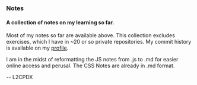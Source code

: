 ### Notes

#### A collection of notes on my learning so far. 

Most of my notes so far are available above. This collection excludes exercises, which I have in ~20 or so private repositories. My commit history is available on my [profile](https://github.com/L2CPDX).

I am in the midst of reformatting the JS notes from .js to .md for easier online access and perusal. The CSS Notes are already in .md format. 

-- L2CPDX





